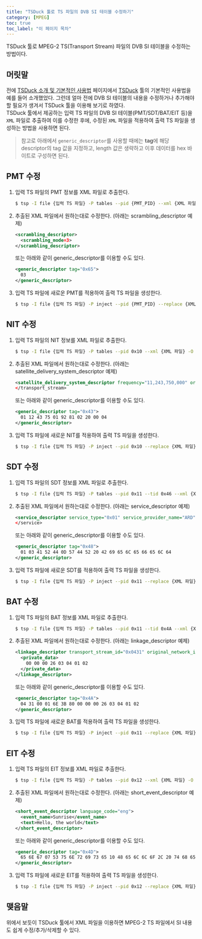 ```yaml
---
title: "TSDuck 툴로 TS 파일의 DVB SI 테이블 수정하기"
category: [MPEG]
toc: true
toc_label: "이 페이지 목차"
---
```


TSDuck 툴로 MPEG-2 TS(Transport Stream) 파일의 DVB SI 테이블을 수정하는 방법이다.

## 머릿말
전에 [TSDuck 소개 및 기본적인 사용법](https://yrpark99.github.io/mpeg/tsduck_usage/) 페이지에서 [TSDuck](https://tsduck.io/) 툴의 기본적인 사용법을 예를 들어 소개했었다. 그런데 얼마 전에 DVB SI 테이블의 내용을 수정하거나 추가해야 할 필요가 생겨서 TSDuck 툴을 이용해 보기로 하였다.  
TSDuck 툴에서 제공하는 입력 TS 파일의 DVB SI 테이블(PMT/SDT/BAT/EIT 등)을 `XML` 파일로 추출하여 이를 수정한 후에, 수정된 `XML` 파일을 적용하여 출력 TS 파일을 생성하는 방법을 사용하면 된다.

> 참고로 아래에서 `generic_descriptor`를 사용할 때에는 **tag**에 해당 descriptor의 tag 값을 지정하고, length 값은 생략하고 이후 데이터를 hex 바이트로 구성하면 된다.

## PMT 수정
1. 입력 TS 파일의 PMT 정보를 XML 파일로 추출한다.
   ```sh
   $ tsp -I file {입력 TS 파일} -P tables --pid {PMT_PID} --xml {XML 파일} -O drop
   ```
1. 추출된 XML 파일에서 원하는대로 수정한다. (아래는 scrambling_descriptor 예제)
   ```xml
   <scrambling_descriptor>
     <scrambling_mode=3>
   </scrambling_descriptor>
   ```
   또는 아래와 같이 generic_descriptor를 이용할 수도 있다.
   ```xml
   <generic_descriptor tag="0x65">
     03
   </generic_descriptor>
   ```
1. 입력 TS 파일에 새로운 PMT를 적용하여 출력 TS 파일을 생성한다.
   ```sh
   $ tsp -I file {입력 TS 파일} -P inject --pid {PMT_PID} --replace {XML 파일} -O file {출력 TS 파일}
   ```

## NIT 수정
1. 입력 TS 파일의 NIT 정보를 XML 파일로 추출한다.
   ```sh
   $ tsp -I file {입력 TS 파일} -P tables --pid 0x10 --xml {XML 파일} -O drop
   ```
1. 추출된 XML 파일에서 원하는대로 수정한다. (아래는 satellite_delivery_system_descriptor 예제)
   ```xml
   <satellite_delivery_system_descriptor frequency="11,243,750,000" orbital_position="19.2" west_east_flag="east" polarization="horizontal" modulation_system="DVB-S" modulation_type="QPSK" symbol_rate="22,000,000" FEC_inner="5/6"/>
   </transport_stream>
   ```
   또는 아래와 같이 generic_descriptor를 이용할 수도 있다.
   ```xml
   <generic_descriptor tag="0x43">
     01 12 43 75 01 92 81 02 20 00 04
   </generic_descriptor>
   ```
1. 입력 TS 파일에 새로운 NIT를 적용하여 출력 TS 파일을 생성한다.
   ```sh
   $ tsp -I file {입력 TS 파일} -P inject --pid 0x10 --replace {XML 파일} -O file {출력 TS 파일}
   ```

## SDT 수정
1. 입력 TS 파일의 SDT 정보를 XML 파일로 추출한다.
   ```sh
   $ tsp -I file {입력 TS 파일} -P tables --pid 0x11 --tid 0x46 --xml {XML 파일} -O drop
   ```
1. 추출된 XML 파일에서 원하는대로 수정한다. (아래는 service_descriptor 예제)
   ```xml
   <service_descriptor service_type="0x01" service_provider_name="ARD" service_name="WDR Bielefeld"/>
   </service>
   ```
   또는 아래와 같이 generic_descriptor를 이용할 수도 있다.
   ```xml
   <generic_descriptor tag="0x48">
     01 03 41 52 44 0D 57 44 52 20 42 69 65 6C 65 66 65 6C 64
   </generic_descriptor>
   ```
1. 입력 TS 파일에 새로운 SDT를 적용하여 출력 TS 파일을 생성한다.
   ```sh
   $ tsp -I file {입력 TS 파일} -P inject --pid 0x11 --replace {XML 파일} -O file {출력 TS 파일}
   ```

## BAT 수정
1. 입력 TS 파일의 BAT 정보를 XML 파일로 추출한다.
   ```sh
   $ tsp -I file {입력 TS 파일} -P tables --pid 0x11 --tid 0x4A --xml {XML 파일} -O drop
   ```
1. 추출된 XML 파일에서 원하는대로 수정한다. (아래는 linkage_descriptor 예제)
   ```xml
   <linkage_descriptor transport_stream_id="0x0431" original_network_id="0x0001" service_id="0x6E3B" linkage_type="0x80">
     <private_data>
       00 00 00 26 03 04 01 02
     </private_data>
   </linkage_descriptor>
   ```
   또는 아래와 같이 generic_descriptor를 이용할 수도 있다.
   ```xml
   <generic_descriptor tag="0x4A">
     04 31 00 01 6E 3B 80 00 00 00 26 03 04 01 02
   </generic_descriptor>
   ```
1. 입력 TS 파일에 새로운 BAT를 적용하여 출력 TS 파일을 생성한다.
   ```sh
   $ tsp -I file {입력 TS 파일} -P inject --pid 0x11 --replace {XML 파일} -O file {출력 TS 파일}
   ```

## EIT 수정
1. 입력 TS 파일의 EIT 정보를 XML 파일로 추출한다.
   ```sh
   $ tsp -I file {입력 TS 파일} -P tables --pid 0x12 --xml {XML 파일} -O drop
   ```
1. 추출된 XML 파일에서 원하는대로 수정한다. (아래는 short_event_descriptor 예제)
   ```xml
   <short_event_descriptor language_code="eng">
     <event_name>Sunrise</event_name>
     <text>Hello, the world</text>
   </short_event_descriptor>   
   ```
   또는 아래와 같이 generic_descriptor를 이용할 수도 있다.
   ```xml
   <generic_descriptor tag="0x4D">
     65 6E 67 07 53 75 6E 72 69 73 65 10 48 65 6C 6C 6F 2C 20 74 68 65 20 77 6F 72 6C 64
   </generic_descriptor>
   ```
1. 입력 TS 파일에 새로운 EIT를 적용하여 출력 TS 파일을 생성한다.
   ```sh
   $ tsp -I file {입력 TS 파일} -P inject --pid 0x12 --replace {XML 파일} -O file {출력 TS 파일}
   ```

## 맺음말
위에서 보듯이 TSDuck 툴에서 XML 파일을 이용하면 MPEG-2 TS 파일에서 SI 내용도 쉽게 수정/추가/삭제할 수 있다.
